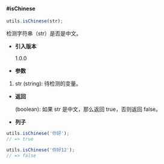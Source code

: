 #### #isChinese

```javascript
utils.isChinese(str);
```

检测字符串（str）是否是中文。

- **引入版本**

    1.0.0

- **参数**

1. str (string): 待检测的变量。

- **返回**

    (boolean): 如果 str 是中文，那么返回 true，否则返回 false。

- **列子**

```javascript
utils.isChinese('你好');
// => true

utils.isChinese('你好12');
// => false
```
